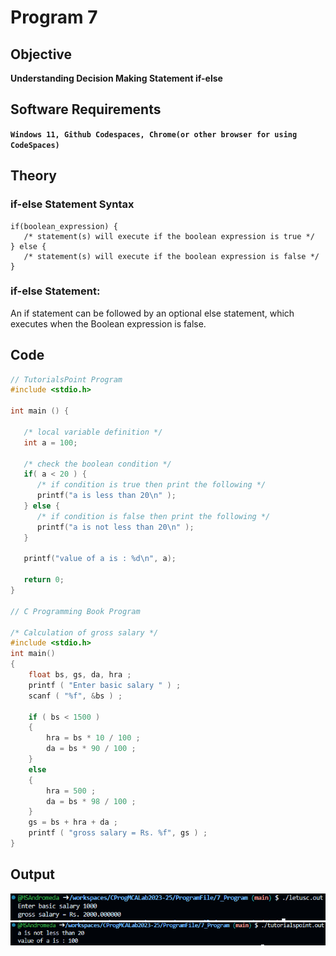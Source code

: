 # Program 7
## Objective
**Understanding Decision Making Statement if-else**


## Software Requirements
**`Windows 11, Github Codespaces, Chrome(or other browser for using CodeSpaces)`**


## Theory

### if-else Statement Syntax
```
if(boolean_expression) {
   /* statement(s) will execute if the boolean expression is true */
} else {
   /* statement(s) will execute if the boolean expression is false */
}
```

### if-else Statement:
An if statement can be followed by an optional else statement, which executes when the Boolean expression is false.


## Code
```c
// TutorialsPoint Program
#include <stdio.h>
 
int main () {

   /* local variable definition */
   int a = 100;
 
   /* check the boolean condition */
   if( a < 20 ) {
      /* if condition is true then print the following */
      printf("a is less than 20\n" );
   } else {
      /* if condition is false then print the following */
      printf("a is not less than 20\n" );
   }
   
   printf("value of a is : %d\n", a);
 
   return 0;
}

// C Programming Book Program

/* Calculation of gross salary */ 
#include <stdio.h>
int main() 
{ 
    float bs, gs, da, hra ; 
    printf ( "Enter basic salary " ) ; 
    scanf ( "%f", &bs ) ; 

    if ( bs < 1500 )
    { 
        hra = bs * 10 / 100 ; 
        da = bs * 90 / 100 ; 
    } 
    else 
    { 
        hra = 500 ; 
        da = bs * 98 / 100 ; 
    } 
    gs = bs + hra + da ; 
    printf ( "gross salary = Rs. %f", gs ) ; 
} 

```

## Output
![Understanding Variables Program Output Tutorialspoint](./ifelse_Program_output1.png)
![Understanding Variables Program Output LetusC](./ifelse_Program_output2.png)